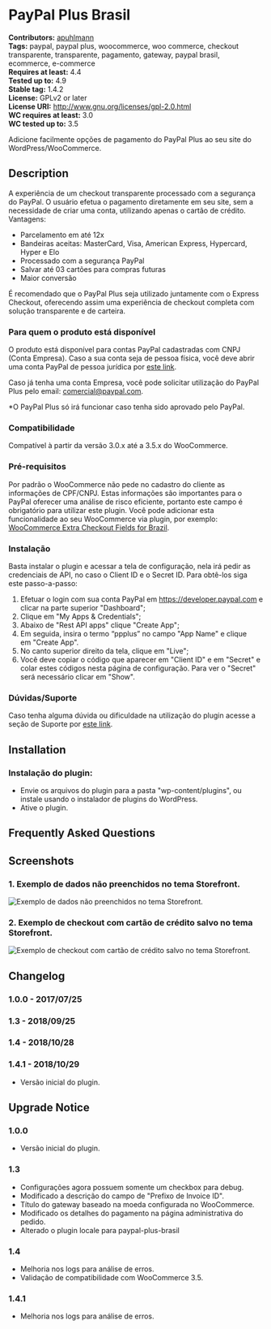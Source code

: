 # PayPal Plus Brasil #
**Contributors:** [apuhlmann](https://profiles.wordpress.org/apuhlmann)  
**Tags:** paypal, paypal plus, woocommerce, woo commerce, checkout transparente, transparente, pagamento, gateway, paypal brasil, ecommerce, e-commerce  
**Requires at least:** 4.4  
**Tested up to:** 4.9  
**Stable tag:** 1.4.2  
**License:** GPLv2 or later  
**License URI:** http://www.gnu.org/licenses/gpl-2.0.html  
**WC requires at least:** 3.0  
**WC tested up to:** 3.5  

Adicione facilmente opções de pagamento do PayPal Plus ao seu site do WordPress/WooCommerce.

## Description ##

A experiência de um checkout transparente processado com a segurança do PayPal. O usuário efetua o pagamento diretamente em seu site, sem a necessidade de criar uma conta, utilizando apenas o cartão de crédito. Vantagens:

* Parcelamento em até 12x
* Bandeiras aceitas: MasterCard, Visa, American Express, Hypercard, Hyper e Elo
* Processado com a segurança PayPal
* Salvar até 03 cartões para compras futuras
* Maior conversão

É recomendado que o PayPal Plus seja utilizado juntamente com o Express Checkout, oferecendo assim uma experiência de checkout completa com solução transparente e de carteira.

### Para quem o produto está disponível ###

O produto está disponível para contas PayPal cadastradas com CNPJ (Conta Empresa). Caso a sua conta seja de pessoa física, você deve abrir uma conta PayPal de pessoa jurídica por [este link](https://www.paypal.com/bizsignup/).

Caso já tenha uma conta Empresa, você pode solicitar utilização do PayPal Plus pelo email: [comercial@paypal.com](mailto:comercial@paypal.com).

*O PayPal Plus só irá funcionar caso tenha sido aprovado pelo PayPal.

### Compatibilidade ###

Compatível à partir da versão 3.0.x até a 3.5.x do WooCommerce.

### Pré-requisitos ###

Por padrão o WooCommerce não pede no cadastro do cliente as informações de CPF/CNPJ. Estas informações são importantes para o PayPal oferecer uma análise de risco eficiente, portanto este campo é obrigatório para utilizar este plugin. 
Você pode adicionar esta funcionalidade ao seu WooCommerce via plugin, por exemplo: [WooCommerce Extra Checkout Fields for Brazil](http://wordpress.org/plugins/woocommerce-extra-checkout-fields-for-brazil/).

### Instalação ###

Basta instalar o plugin e acessar a tela de configuração, nela irá pedir as credenciais de API, no caso o Client ID e o Secret ID. Para obtê-los siga este passo-a-passo:

1. Efetuar o login com sua conta PayPal em https://developer.paypal.com e clicar na parte superior "Dashboard";
1. Clique em "My Apps & Credentials";
2. Abaixo de "Rest API apps" clique "Create App";
3. Em seguida, insira o termo “ppplus” no campo "App Name" e clique em "Create App".
4. No canto superior direito da tela, clique em "Live";
5. Você deve copiar o código que aparecer em "Client ID" e em "Secret" e colar estes códigos nesta página de configuração. Para ver o "Secret" será necessário clicar em "Show".

### Dúvidas/Suporte ###

Caso tenha alguma dúvida ou dificuldade na utilização do plugin acesse a seção de Suporte por [este link](https://wordpress.org/support/plugin/paypal-plus-brasil).

## Installation ##

### Instalação do plugin: ###

* Envie os arquivos do plugin para a pasta "wp-content/plugins", ou instale usando o instalador de plugins do WordPress.
* Ative o plugin.

## Frequently Asked Questions ##

## Screenshots ##

### 1. Exemplo de dados não preenchidos no tema Storefront. ###
![Exemplo de dados não preenchidos no tema Storefront.](http://ps.w.org/paypal-plus-brasil/assets/screenshot-1.jpg)

### 2. Exemplo de checkout com cartão de crédito salvo no tema Storefront. ###
![Exemplo de checkout com cartão de crédito salvo no tema Storefront.](http://ps.w.org/paypal-plus-brasil/assets/screenshot-2.jpg)


## Changelog ##

### 1.0.0 - 2017/07/25 ###

### 1.3 - 2018/09/25 ###

### 1.4 - 2018/10/28 ###

### 1.4.1 - 2018/10/29 ###

* Versão inicial do plugin.

## Upgrade Notice ##

### 1.0.0 ###

* Versão inicial do plugin.

### 1.3 ###

* Configurações agora possuem somente um checkbox para debug.
* Modificado a descrição do campo de "Prefixo de Invoice ID".
* Título do gateway baseado na moeda configurada no WooCommerce.
* Modificado os detalhes do pagamento na página administrativa do pedido.
* Alterado o plugin locale para paypal-plus-brasil

### 1.4 ###

* Melhoria nos logs para análise de erros.
* Validação de compatibilidade com WooCommerce 3.5.

### 1.4.1 ###

* Melhoria nos logs para análise de erros.